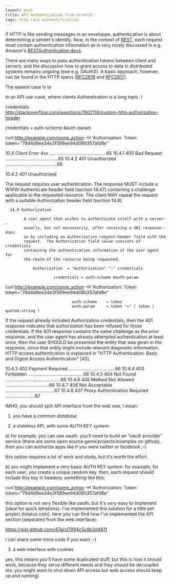 ```yaml
---
layout: post
title: API Authentication from scratch
tags: http rack authentification
---
```

If HTTP is like sending messages in an enveloppe, authentication is about determining a sender's identity. Now, in the context of [REST](http://en.wikipedia.org/wiki/Representational_state_transfer#Key_goals), each request must contain authentication information as is very nicely discussed in e.g. Amazon's [RESTAuthentication docs](http://s3.amazonaws.com/doc/s3-developer-guide/RESTAuthentication.html).

There are many ways to pass authentication tokens between client and servers, and the discussion how to grant access to data in distributed systems remains ongoing (see e.g. OAuth2). A basic approach, however, can be found in the HTTP specs ([RFC2616](http://www.ietf.org/rfc/rfc2616.txt) and [RFC2617](http://www.ietf.org/rfc/rfc2617.txt)).



The easiest case is to 


In an API use-case, where clients 
Authentication is a long topic. I


credentials:  
http://stackoverflow.com/questions/7802116/custom-http-authorization-header

credentials = auth-scheme #auth-param

curl http://example.com/some_action -H 'Authorization: Token token="79d4d9ee34e3f589ee94d080357afd8e"

   10.4  Client Error 4xx ............................................65
   10.4.1    400 Bad Request .........................................65
   10.4.2    401 Unauthorized ........................................66

10.4.2 401 Unauthorized

   The request requires user authentication. The response MUST include a
   WWW-Authenticate header field (section 14.47) containing a challenge
   applicable to the requested resource. The client MAY repeat the
   request with a suitable Authorization header field (section 14.8). 
   

      14.8 Authorization
      
            A user agent that wishes to authenticate itself with a server--
            usually, but not necessarily, after receiving a 401 response--does
            so by including an Authorization request-header field with the
            request.  The Authorization field value consists of credentials
            containing the authentication information of the user agent for
            the realm of the resource being requested.
      
                Authorization  = "Authorization" ":" credentials

                         credentials = auth-scheme #auth-param

curl http://example.com/some_action -H 'Authorization: Token token="79d4d9ee34e3f589ee94d080357afd8e"

                                 auth-scheme    = token
                                 auth-param     = token "=" ( token | quoted-string )
         
   If
   the request already included Authorization credentials, then the 401
   response indicates that authorization has been refused for those
   credentials. If the 401 response contains the same challenge as the
   prior response, and the user agent has already attempted
   authentication at least once, then the user SHOULD be presented the
   entity that was given in the response, since that entity might
   include relevant diagnostic information. HTTP access authentication
   is explained in "HTTP Authentication: Basic and Digest Access
   Authentication" [43].

   10.4.3    402 Payment Required ....................................66
   10.4.4    403 Forbidden ...........................................66
   10.4.5    404 Not Found ...........................................66
   10.4.6    405 Method Not Allowed ..................................66
   10.4.7    406 Not Acceptable ......................................67
   10.4.8    407 Proxy Authentication Required .......................67

IMHO, you should split API interface from the web one, I mean:

1) you have a *common database*

2) a stateless API, with some AUTH KEY system:

a) for example, you can use oauth. you'll need to build an "oauth provider" service (there are some open source gems/projects/examples on github), then you can authorize apps like if you were twitter  or facebook ;-)

this option requires a lot of work and study, but it's worth the effort.

b) you might implement a very basic AUTH KEY system. for example, for each user, you create a unique random  key. then, each request should include this key in headers. something like this:

curl http://example.com/some_action -H 'Authorization: Token token="79d4d9ee34e3f589ee94d080357afd8e"

this option is not very flexible like oauth, but it's very easy to implement (ideal for quick iterations). I've implemented this solution for a little pet project (txtatus.com). here you can find how I've implemented the API section (separated from the web interface):

https://gist.github.com/47acd7994c5c8b2d4811

I can share some more code if you want ;-)

3) a web interface with cookies

yes, this means you'll have some duplicated stuff, but this is how it should work, because they serve different needs and they should be decoupled (ex: you might want to shut down API access but web access should keep up and running)
